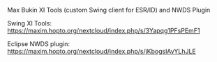 ﻿
Max Bukin
XI Tools (custom Swing client for ESR/ID) and NWDS Plugin


Swing XI Tools: https://maxim.hopto.org/nextcloud/index.php/s/3Yapqg1PFsPEmF1

Eclipse NWDS plugin: https://maxim.hopto.org/nextcloud/index.php/s/jKbogslAyYLhJLE
